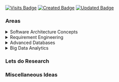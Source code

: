 [![Visits Badge](https://badges.pufler.dev/visits/isurunuwanthilaka/software-architecture)](https://badges.pufler.dev)
[![Created Badge](https://badges.pufler.dev/created/isurunuwanthilaka/software-architecture)](https://badges.pufler.dev)
[![Updated Badge](https://badges.pufler.dev/updated/isurunuwanthilaka/software-architecture)](https://badges.pufler.dev)

### Areas

<details>
  <summary>Software Architecture Concepts</summary>

  <ul>
  <li><a href="/software-architecture/posts/sac/intro-to-sa.html">Introduction to the Software Architecture</a></li>
  <li><a href="https://github.com/isurunuwanthilaka/software-architecture/blob/gh-pages/docs/books/Software%20Architecture%20in%20Practice%20(3rd).pdf">Len Bass, Paul Clements, & Rick Kazman. Software Architecture in Practice (Third Edition). Addison-Wesley, 2013</a></li>
  <li><a href="https://github.com/isurunuwanthilaka/software-architecture/blob/gh-pages/docs/books/Software%20Architecture_Foundations_Theory_Practice.pdf">Richard N. Taylor, Nenad Medvidovic, & Eric M. Dashofy. Software Architecture: Foundations, Theory, and Practice. Wiley, 2010</a></li>
  </ul>
 </details>
 
 <details>
  <summary>Requirement Engineering</summary>

  <ul>
  <li><a href="https://github.com/isurunuwanthilaka/software-architecture/blob/gh-pages/docs/books/Software%20Engineering%20(9th%20Edition).pdf">Ian Sommerville.Software Engineering (Ninth Edition).Addison-Wesley, 2011</a></li>
  <li><a href="https://www.youtube.com/channel/UCRZ_hwIp9AKl5FswNdmROxQ">Ian Sommerville's mini talks</a></li>
  </ul>
 </details>
 
 <details>
  <summary>Advanced Databases</summary>

  <ul>
  <li><a href="https://github.com/isurunuwanthilaka/software-architecture/blob/gh-pages/docs/books/Database_System_Concepts_7th.pdf">Abraham Silberschatz,Henry F. Korth,S. Sudarshan. Database System Concepts (Seventh Edition).McGraw-Hill,2020</a></li>
  </ul>
 </details>

 <details>
  <summary>Big Data Analytics</summary>

  <ul>
  <li><a href="https://github.com/isurunuwanthilaka/wordcount-map-reduce-python"> Map Reduce - WordCount - Python</a></li>
  <li><a href="https://github.com/isurunuwanthilaka/wordcount-map-reduce-java"> Map Reduce - WordCount - Java</a></li>
  <li><a href="https://github.com/isurunuwanthilaka/avg-mapreduce-titanic"> Map Reduce - Averaging on Titanic dataset - Java</a></li>
  <li><a href="https://github.com/isurunuwanthilaka/map-reduce-average-java"> Map Reduce - Averaging on list of numbers - Java</a></li>
  </ul>
 </details>

### Lets do Research

### Miscellaneous Ideas
